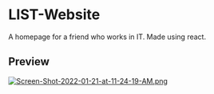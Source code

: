 # LIST-Website

A homepage for a friend who works in IT. Made using react.

## Preview

[![Screen-Shot-2022-01-21-at-11-24-19-AM.png](https://i.postimg.cc/rFvJY8C9/Screen-Shot-2022-01-21-at-11-24-19-AM.png)](https://postimg.cc/ykycDCGJ)
